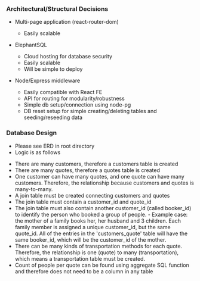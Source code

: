### Architectural/Structural Decisions

* Multi-page application (react-router-dom)
  - Easily scalable

* ElephantSQL
  - Cloud hosting for database security
  - Easily scalable
  - Will be simple to deploy

* Node/Express middleware
  - Easily compatible with React FE
  - API for routing for modularity/robustness
  - Simple db setup/connection using node-pg
  - DB reset setup for simple creating/deleting tables and seeding/reseeding data


### Database Design

* Please see ERD in root directory
* Logic is as follows

- There are many customers, therefore a customers table is created
- There are many quotes, therefore a quotes table is created
- One customer can have many quotes, and one quote can have many customers. Therefore, the relationship because customers and quotes is many-to-many.
- A join table must be created connecting customers and quotes
- The join table must contain a customer_id and quote_id
- The join table must also contain another customer_id (called booker_id) to identify the person who booked a group of people. - Example case: the mother of a family books her, her husband and 3 children. Each family member is assigned a unique customer_id, but the same quote_id. All of the entries in the 'customers_quote' table will have the same booker_id, which will be the customer_id of the mother.
- There can be many kinds of transportation methods for each quote. Therefore, the relationship is one (quote) to many (transportation), which means a transportation table must be created.
- Count of people per quote can be found using aggregate SQL function and therefore does not need to be a column in any table
